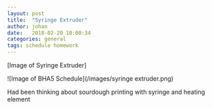 ```yaml
---
layout: post
title:  "Syringe Extruder"
author: johan
date:   2018-02-20 10:00:34
categories: general
tags: schedule homework
---
```


[Image of Syringe Extruder]

![Image of BHA5 Schedule](/images/syringe extruder.png)

Had been thinking about sourdough printing with syringe and heating element
